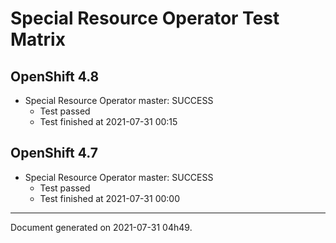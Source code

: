 
Special Resource Operator Test Matrix
=====================================

OpenShift 4.8
-------------


* Special Resource Operator master: SUCCESS
  - Test passed
  - Test finished at 2021-07-31 00:15

OpenShift 4.7
-------------


* Special Resource Operator master: SUCCESS
  - Test passed
  - Test finished at 2021-07-31 00:00


---
Document generated on 2021-07-31 04h49.
